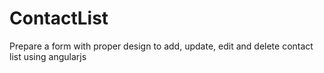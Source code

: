 # ContactList
Prepare a form with proper design to add, update, edit and delete contact list using angularjs

